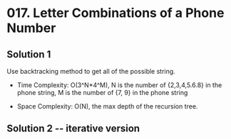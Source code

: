 # 017. Letter Combinations of a Phone Number

## Solution 1

Use backtracking method to get all of the possible string.

* Time Complexity: O(3^N*4^M), N is the number of {2,3,4,5.6.8} in the phone string, M is the number of {7, 9} in the phone string

* Space Complexity: O(N), the max depth of the recursion tree.

## Solution 2 -- iterative version